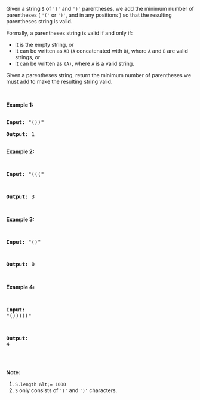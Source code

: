 Given a string&nbsp;`` S `` of `` '(' `` and `` ')' `` parentheses, we add the minimum number of parentheses ( `` '(' `` or `` ')' ``, and in any positions ) so that the resulting parentheses string is valid.

Formally, a parentheses string is valid if and only if:

*   It is the empty string, or
*   It can be written as `` AB ``&nbsp;(`` A `` concatenated with `` B ``), where `` A `` and `` B `` are valid strings, or
*   It can be written as `` (A) ``, where `` A `` is a valid string.

Given a parentheses string, return the minimum number of parentheses we must add to make the resulting string valid.

&nbsp;

__Example 1:__

<pre>
<strong>Input: </strong><span id="example-input-1-1">"())"</span>
<strong>Output: </strong><span id="example-output-1">1</span>
</pre>

<div>
<p><strong>Example 2:</strong></p>
<pre>
<strong>Input: </strong><span id="example-input-2-1">"((("</span>
<strong>Output: </strong><span id="example-output-2">3</span>
</pre>
<div>
<p><strong>Example 3:</strong></p>
<pre>
<strong>Input: </strong><span id="example-input-3-1">"()"</span>
<strong>Output: </strong><span id="example-output-3">0</span>
</pre>
<div>
<p><strong>Example 4:</strong></p>
<pre>
<strong>Input: </strong><span id="example-input-4-1">"()))(("</span>
<strong>Output: </strong><span id="example-output-4">4</span></pre>
<p>&nbsp;</p>
</div>
</div>
</div>

__Note:__

1.   `` S.length &lt;= 1000 ``
2.   `` S `` only consists of `` '(' `` and `` ')' `` characters.

<div>
<div>
<div>
<div>&nbsp;</div>
</div>
</div>
</div>